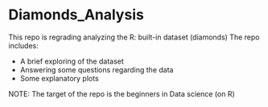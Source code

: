# Diamonds_Analysis
This repo is regrading analyzing the R: built-in dataset (diamonds)
The repo includes:
- A brief exploring of the dataset
- Answering some questions regarding the data
- Some explanatory plots
 
 NOTE: The target of the repo is the beginners in Data science (on R)
 

